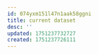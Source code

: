 ```yaml
---
id: 074yxm151l47n1aak58ggni
title: current dataset
desc: ''
updated: 1751237732727
created: 1751237726111
---
```

